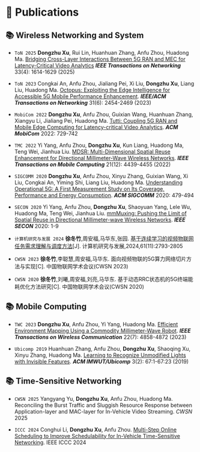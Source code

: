 # 📝 Publications

## 📚 Wireless Networking and System

* `ToN 2025` **Dongzhu Xu**, Rui Lin, Huanhuan Zhang, Anfu Zhou, Huadong Ma. [Bridging Cross-Layer Interactions Between 5G RAN and MEC for Latency-Critical Video Analytics](https://ieeexplore.ieee.org/document/10909596) ***IEEE Transactions on Networking*** 33(4): 1614-1629 (2025)

* `ToN 2023` Congkai An, Anfu Zhou, Jialiang Pei, Xi Liu, **Dongzhu Xu**, Liang Liu, Huadong Ma. [Octopus: Exploiting the Edge Intelligence for Accessible 5G Mobile Performance Enhancement](https://ieeexplore.ieee.org/document/9998491). ***IEEE/ACM Transactions on Networking*** 31(6): 2454-2469 (2023)

* `MobiCom 2022` **Dongzhu Xu**, Anfu Zhou, Guixian Wang, Huanhuan Zhang, Xiangyu Li, Jialiang Pei, Huadong Ma. [Tutti: Coupling 5G RAN and Mobile Edge Computing for Latency-critical Video Analytics](https://dl.acm.org/doi/10.1145/3495243.3560538). ***ACM MobiCom*** 2022: 729-742

* `TMC 2022` Yi Yang, Anfu Zhou, **Dongzhu Xu**, Kun Liang, Huadong Ma, Teng Wei, Jianhua Liu. [MDSR: Multi-Dimensional Spatial Reuse Enhancement for Directional Millimeter-Wave Wireless Networks](https://ieeexplore.ieee.org/document/9437959). ***IEEE Transactions on Mobile Computing*** 21(12): 4439-4455 (2022)

* `SIGCOMM 2020` **Dongzhu Xu**, Anfu Zhou, Xinyu Zhang, Guixian Wang, Xi Liu, Congkai An, Yiming Shi, Liang Liu, Huadong Ma. [Understanding Operational 5G: A First Measurement Study on Its Coverage, Performance and Energy Consumption](https://dl.acm.org/doi/10.1145/3387514.3405882). ***ACM SIGCOMM*** 2020: 479-494

* `SECON 2020` Yi Yang, Anfu Zhou, **Dongzhu Xu**, Shaoyuan Yang, Lele Wu, Huadong Ma, Teng Wei, Jianhua Liu. [mmMuxing: Pushing the Limit of Spatial Reuse in Directional Millimeter-wave Wireless Networks](https://ieeexplore.ieee.org/document/9158423). ***IEEE SECON*** 2020: 1-9

* `计算机研究与发展 2024` **徐冬竹**,周安福,马华东,张园. [基于连续学习的视频物联网任务需求理解与调度方法](https://cstj.cqvip.com/Qikan/Article/Detail?id=7113306934)[J]. 计算机研究与发展,2024,61(11):2793-2805

* `CWSN 2023` **徐冬竹**,李聪慧,周安福,马华东. 面向视频物联的5G算力网络切片方法与实现[C]. 中国物联网学术会议(CWSN 2023)

* `CWSN 2020` **徐冬竹**,刘曦,周安福,刘亮,马华东. 基于动态RRC状态机的5G终端能耗优化方法研究[C]. 中国物联网学术会议(CWSN 2020)

## 📚 Mobile Computing

* `TWC 2023` **Dongzhu Xu**, Anfu Zhou, Yi Yang, Huadong Ma. [Efficient Environment Mapping Using a Commodity Millimeter-Wave Robot](https://ieeexplore.ieee.org/document/9997565). ***IEEE Transactions on Wireless Communication*** 22(7): 4858-4872 (2023)

* `Ubicomp 2019` Huanhuan Zhang, Anfu Zhou, **Dongzhu Xu**, Shaoqing Xu, Xinyu Zhang, Huadong Ma. [Learning to Recognize Unmodified Lights with Invisible Features](https://dl.acm.org/doi/10.1145/3328938). ***ACM IMWUT/Ubicomp*** 3(2): 67:1-67:23 (2019)

## 📚 Time-Sensitive Networking

* `CWSN 2025` Yangyang Yu, **Dongzhu Xu**, Anfu Zhou, Huadong Ma. Reconciling the Burst Traffic and Sluggish Resource Response between Application-layer and MAC-layer for In-Vehicle Video Streaming. *CWSN* 2025

* `ICCC 2024` Conghui Li, **Dongzhu Xu**, Anfu Zhou. [Multi-Step Online Scheduling to Improve Schedulability for In-Vehicle Time-Sensitive Networking](https://ieeexplore.ieee.org/document/10941788). IEEE ICCC 2024

